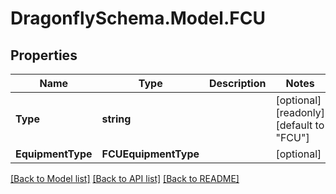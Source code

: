 
# DragonflySchema.Model.FCU

## Properties

Name | Type | Description | Notes
------------ | ------------- | ------------- | -------------
**Type** | **string** |  | [optional] [readonly] [default to "FCU"]
**EquipmentType** | **FCUEquipmentType** |  | [optional] 

[[Back to Model list]](../README.md#documentation-for-models)
[[Back to API list]](../README.md#documentation-for-api-endpoints)
[[Back to README]](../README.md)

